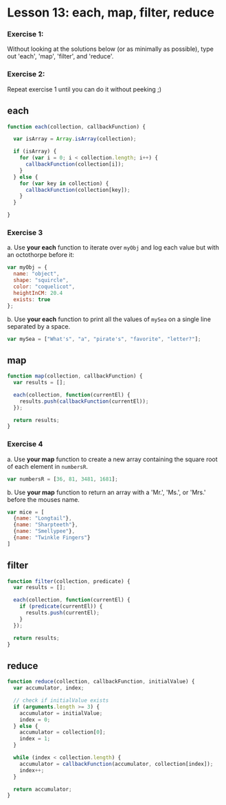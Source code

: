 # Lesson 13: each, map, filter, reduce

### Exercise 1:
Without looking at the solutions below (or as minimally as possible), type out 'each', 'map', 'filter', and 'reduce'.

### Exercise 2:
Repeat exercise 1 until you can do it without peeking ;)

## each
```javascript
function each(collection, callbackFunction) {

  var isArray = Array.isArray(collection);

  if (isArray) {
    for (var i = 0; i < collection.length; i++) {
      callbackFunction(collection[i]);
    }
  } else {
    for (var key in collection) {
      callbackFunction(collection[key]);
    }
  }

}
```

### Exercise 3

a. Use **your each** function to iterate over `myObj` and log each value but with an octothorpe before it:

```javascript
var myObj = {
  name: "object",
  shape: "squircle",
  color: "coquelicot",
  heightInCM: 20.4
  exists: true
};
```

b. Use **your each** function to print all the values of `mySea` on a single line separated by a space.

```javascript
var mySea = ["What's", "a", "pirate's", "favorite", "letter?"];
```

## map
```javascript
function map(collection, callbackFunction) {
  var results = [];

  each(collection, function(currentEl) {
    results.push(callbackFunction(currentEl));
  });

  return results;
}
```

### Exercise 4
a. Use **your map** function to create a new array containing the square root of each element in `numbersR`.

```javascript
var numbersR = [36, 81, 3481, 1681];
```

b. Use **your map** function to return an array with a 'Mr.', 'Ms.', or 'Mrs.' before the mouses name.

```javascript
var mice = [
  {name: "Longtail"},
  {name: "Sharpteeth"},
  {name: "Smellypee"},
  {name: "Twinkle Fingers"}
]
```

## filter
```javascript
function filter(collection, predicate) {
  var results = [];

  each(collection, function(currentEl) {
    if (predicate(currentEl)) {
      results.push(currentEl);
    }
  });

  return results;
}
```

## reduce
```javascript
function reduce(collection, callbackFunction, initialValue) {
  var accumulator, index;

  // check if initialValue exists
  if (arguments.length >= 3) {
    accumulator = initialValue;
    index = 0;
  } else {
    accumulator = collection[0];
    index = 1;
  }

  while (index < collection.length) {
    accumulator = callbackFunction(accumulator, collection[index]);
    index++;
  }

  return accumulator;
}
```